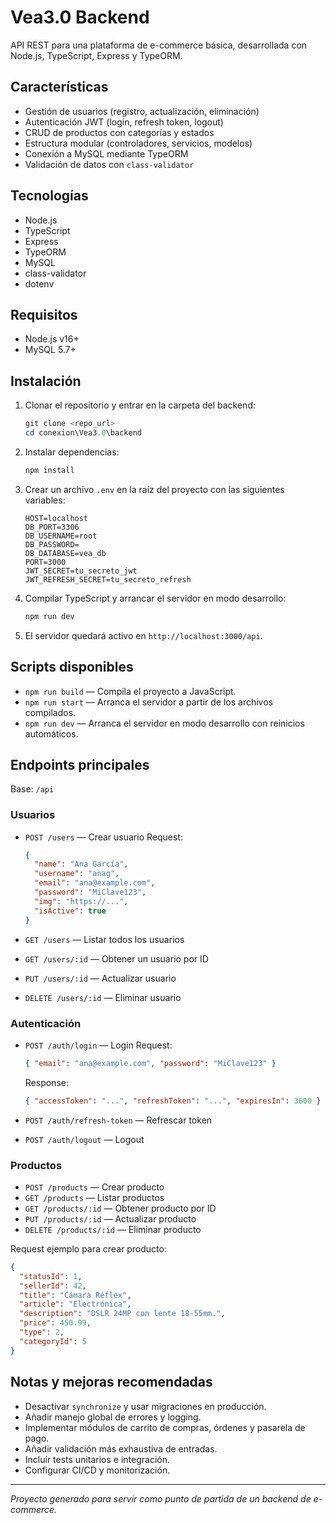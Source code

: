 # Vea3.0 Backend

API REST para una plataforma de e-commerce básica, desarrollada con Node.js, TypeScript, Express y TypeORM.

## Características

- Gestión de usuarios (registro, actualización, eliminación)
- Autenticación JWT (login, refresh token, logout)
- CRUD de productos con categorías y estados
- Estructura modular (controladores, servicios, modelos)
- Conexión a MySQL mediante TypeORM
- Validación de datos con `class-validator`

## Tecnologías

- Node.js
- TypeScript
- Express
- TypeORM
- MySQL
- class-validator
- dotenv

## Requisitos

- Node.js v16+
- MySQL 5.7+

## Instalación

1. Clonar el repositorio y entrar en la carpeta del backend:

   ```powershell
   git clone <repo_url>
   cd conexion\Vea3.0\backend
   ```

2. Instalar dependencias:

   ```powershell
   npm install
   ```

3. Crear un archivo `.env` en la raíz del proyecto con las siguientes variables:

   ```dotenv
   HOST=localhost
   DB_PORT=3306
   DB_USERNAME=root
   DB_PASSWORD=
   DB_DATABASE=vea_db
   PORT=3000
   JWT_SECRET=tu_secreto_jwt
   JWT_REFRESH_SECRET=tu_secreto_refresh
   ```

4. Compilar TypeScript y arrancar el servidor en modo desarrollo:

   ```powershell
   npm run dev
   ```

5. El servidor quedará activo en `http://localhost:3000/api`.

## Scripts disponibles

- `npm run build` — Compila el proyecto a JavaScript.
- `npm run start` — Arranca el servidor a partir de los archivos compilados.
- `npm run dev` — Arranca el servidor en modo desarrollo con reinicios automáticos.

## Endpoints principales

Base: `/api`

### Usuarios

- `POST /users` — Crear usuario
  Request:
  ```json
  {
    "name": "Ana García",
    "username": "anag",
    "email": "ana@example.com",
    "password": "MiClave123",
    "img": "https://...",
    "isActive": true
  }
  ```

- `GET /users` — Listar todos los usuarios
- `GET /users/:id` — Obtener un usuario por ID
- `PUT /users/:id` — Actualizar usuario
- `DELETE /users/:id` — Eliminar usuario

### Autenticación

- `POST /auth/login` — Login
  Request:
  ```json
  { "email": "ana@example.com", "password": "MiClave123" }
  ```
  Response:
  ```json
  { "accessToken": "...", "refreshToken": "...", "expiresIn": 3600 }
  ```

- `POST /auth/refresh-token` — Refrescar token
- `POST /auth/logout` — Logout

### Productos

- `POST /products` — Crear producto
- `GET /products` — Listar productos
- `GET /products/:id` — Obtener producto por ID
- `PUT /products/:id` — Actualizar producto
- `DELETE /products/:id` — Eliminar producto

Request ejemplo para crear producto:
```json
{
  "statusId": 1,
  "sellerId": 42,
  "title": "Cámara Réflex",
  "article": "Electrónica",
  "description": "DSLR 24MP con lente 18-55mm.",
  "price": 450.99,
  "type": 2,
  "categoryId": 5
}
```

## Notas y mejoras recomendadas

- Desactivar `synchronize` y usar migraciones en producción.
- Añadir manejo global de errores y logging.
- Implementar módulos de carrito de compras, órdenes y pasarela de pago.
- Añadir validación más exhaustiva de entradas.
- Incluir tests unitarios e integración.
- Configurar CI/CD y monitorización.

---

_Proyecto generado para servir como punto de partida de un backend de e-commerce._

